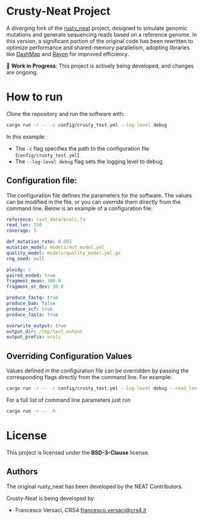 # Crusty-Neat Project

A diverging fork of the
[rusty_neat](https://github.com/ncsa/rusty-neat) project, designed to
simulate genomic mutations and generate sequencing reads based on a
reference genome. In this version, a significant portion of the
original code has been rewritten to optimize performance and
shared-memory parallelism, adopting libraries like
[DashMap](https://github.com/xacrimon/dashmap) and
[Rayon](https://github.com/rayon-rs/rayon) for improved efficiency.

🚧 **Work in Progress**: This project is actively being developed, and
changes are ongoing.

# How to run

Clone the repository and run the software with:

```bash
cargo run -r -- -c config/crusty_test.yml --log-level debug
```

In this example:
- The `-c` flag specifies the path to the configuration file
  (`config/crusty_test.yml`).
- The `--log-level debug` flag sets the logging level to debug.

## Configuration file:

The configuration file defines the parameters for the software. The
values can be modified in the file, or you can override them directly
from the command line. Below is an example of a configuration file:

```yaml
reference: test_data/ecoli.fa
read_len: 150
coverage: 5

def_mutation_rate: 0.001
mutation_model: models/mut_model.yml
quality_model: models/quality_model.yml.gz
rng_seed: null

ploidy: 2
paired_ended: true
fragment_mean: 300.0
fragment_st_dev: 30.0

produce_fastq: true
produce_bam: false
produce_vcf: true
produce_fasta: true

overwrite_output: true
output_dir: /tmp/test_output
output_prefix: ecoli
```

## Overriding Configuration Values

Values defined in the configuration file can be overridden by passing
the corresponding flags directly from the command line. For example:

```bash
cargo run -r -- -c config/crusty_test.yml --log-level debug --read_len 100 --coverage 10
```

For a full list of command line parameters just run
```bash
cargo run -r -- -h
```

# License

This project is licensed under the **BSD-3-Clause** license.

## Authors

The original rusty_neat has been developed by the NEAT Contributors.

Crusty-Neat is being developed by:
  * Francesco Versaci, CRS4 <francesco.versaci@crs4.it>
